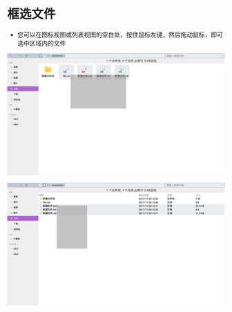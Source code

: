 # 框选文件

- 您可以在图标视图或列表视图的空白处，按住鼠标左键，然后拖动鼠标，即可选中区域内的文件

![](../pic/soft/filemanager/frameselect.png)

![](../pic/soft/filemanager/frameselectlist.png)
